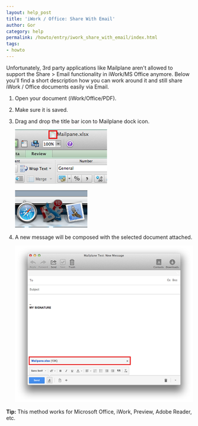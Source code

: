 ```yaml
---
layout: help_post
title: 'iWork / Office: Share With Email'
author: Gor
category: help
permalink: /howto/entry/iwork_share_with_email/index.html
tags:
- howto
---
```


Unfortunately, 3rd party applications like Mailplane aren't allowed to support the Share > Email functionality in iWork/MS Office anymore. Below you'll find a short description how you can work around it and still share iWork / Office documents easily via Email.

1. Open your document (iWork/Office/PDF).

2. Make sure it is saved.

3. Drag and drop the title bar icon to Mailplane dock icon.
	
	![screen1](/assets/howto/2013-10-17-iwork_share_with_email/screen1.png)

	![screen2](/assets/howto/2013-10-17-iwork_share_with_email/screen2.png)

4. A new message will be composed with the selected document attached.

	![screen3](/assets/howto/2013-10-17-iwork_share_with_email/screen3.png)


**Tip:** This method works for Microsoft Office, iWork, Preview, Adobe Reader, etc.
